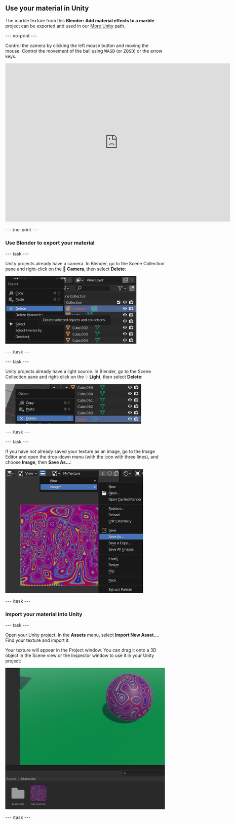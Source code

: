 ## Use your material in Unity

The marble texture from this **Blender: Add material effects to a marble** project can be exported and used in our [More Unity](https://projects.raspberrypi.org/en/pathways/more-unity) path. 

--- no-print ---

Control the camera by clicking the left mouse button and moving the mouse. Control the movement of the ball using <kbd>WASD</kbd> (or <kbd>ZQSD</kbd>) or the arrow keys. 

<iframe allowtransparency="true" width="710" height="500" src="https://raspberrypilearning.github.io/unity-webgl/RainbowRun" scrolling="no" frameborder="0"></iframe>

--- /no-print ---

### Use Blender to export your material

--- task ---

Unity projects already have a camera. In Blender, go to the Scene Collection pane and right-click on the 🎥 **Camera**, then select **Delete**: 

![The Camera is highlighted in the Scene Collection pane. The Camera has been right-clicked to open a new menu. In this menu, 'Delete' is highlighted.](images/delete-camera.png)

--- /task ---

--- task ---

Unity projects already have a light source. In Blender, go to the Scene Collection pane and right-click on the 💡 **Light**, then select **Delete**:

![The Light is highlighted in the Scene Collection pane. The Light has been right-clicked to open a new menu. In this menu, 'Delete' is highlighted.](images/delete-light.png)

--- /task ---

--- task ---

If you have not already saved your texture as an image, go to the Image Editor and open the drop-down menu (with the icon with three lines), and choose **Image**, then **Save As...**:

![The Image Editor with the drop-down menu open, with 'Image' then 'Save As...' highlighted.](images/save-texture.png)

--- /task ---

### Import your material into Unity

--- task ---

Open your Unity project. In the **Assets** menu, select **Import New Asset...**. Find your texture and import it.

Your texture will appear in the Project window. You can drag it onto a 3D object in the Scene view or the Inspector window to use it in your Unity project:

![A screenshot of the Unity Editor with the MyTexture asset shown in the Project window at the bottom of the Unity Editor, and on a 3D object in the Scene view above it.](images/unity-marble.png)

--- /task ---